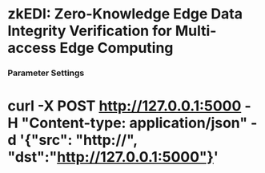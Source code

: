 # zkEDI: Zero-Knowledge Edge Data Integrity Verification for Multi-access Edge Computing

### Parameter Settings

#  curl -X POST http://127.0.0.1:5000 -H "Content-type: application/json" -d '{"src": "http://", "dst":"http://127.0.0.1:5000"}'

